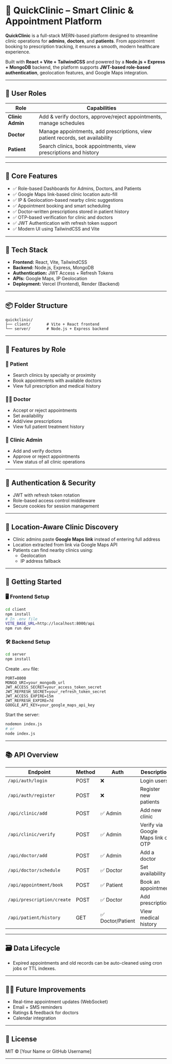 
# 🏥 QuickClinic – Smart Clinic & Appointment Platform

**QuickClinic** is a full-stack MERN-based platform designed to streamline clinic operations for **admins**, **doctors**, and **patients**. From appointment booking to prescription tracking, it ensures a smooth, modern healthcare experience.

Built with **React + Vite + TailwindCSS** and powered by a **Node.js + Express + MongoDB** backend, the platform supports **JWT-based role-based authentication**, geolocation features, and Google Maps integration.

---

## 👥 User Roles

| Role     | Capabilities |
|----------|--------------|
| **Clinic Admin** | Add & verify doctors, approve/reject appointments, manage schedules |
| **Doctor** | Manage appointments, add prescriptions, view patient records, set availability |
| **Patient** | Search clinics, book appointments, view prescriptions and history |

---

## 🚀 Core Features

- ✅ Role-based Dashboards for Admins, Doctors, and Patients
- ✅ Google Maps link-based clinic location auto-fill
- ✅ IP & Geolocation-based nearby clinic suggestions
- ✅ Appointment booking and smart scheduling
- ✅ Doctor-written prescriptions stored in patient history
- ✅ OTP-based verification for clinic and doctors
- ✅ JWT Authentication with refresh token support
- ✅ Modern UI using TailwindCSS and Vite

---

## 🧠 Tech Stack

- **Frontend:** React, Vite, TailwindCSS
- **Backend:** Node.js, Express, MongoDB
- **Authentication:** JWT Access + Refresh Tokens
- **APIs:** Google Maps, IP Geolocation
- **Deployment:** Vercel (Frontend), Render (Backend)

---

## 📦 Folder Structure

```
quickclinic/
├── client/       # Vite + React frontend
└── server/       # Node.js + Express backend
```

---

## 🧪 Features by Role

### 👤 Patient
- Search clinics by specialty or proximity
- Book appointments with available doctors
- View full prescription and medical history

### 👨‍⚕️ Doctor
- Accept or reject appointments
- Set availability
- Add/view prescriptions
- View full patient treatment history

### 🏥 Clinic Admin
- Add and verify doctors
- Approve or reject appointments
- View status of all clinic operations

---

## 🔐 Authentication & Security

- JWT with refresh token rotation
- Role-based access control middleware
- Secure cookies for session management

---

## 📍 Location-Aware Clinic Discovery

- Clinic admins paste **Google Maps link** instead of entering full address
- Location extracted from link via Google Maps API
- Patients can find nearby clinics using:
  - Geolocation
  - IP address fallback

---

## 🔧 Getting Started

### 🖥️ Frontend Setup

```bash
cd client
npm install
# In .env file
VITE_BASE_URL=http://localhost:8000/api
npm run dev
```

### 🛠️ Backend Setup

```bash
cd server
npm install
```

Create `.env` file:

```env
PORT=8000
MONGO_URI=your_mongodb_url
JWT_ACCESS_SECRET=your_access_token_secret
JWT_REFRESH_SECRET=your_refresh_token_secret
JWT_ACCESS_EXPIRE=15m
JWT_REFRESH_EXPIRE=7d
GOOGLE_API_KEY=your_google_maps_api_key
```

Start the server:

```bash
nodemon index.js
# or
node index.js
```

---

## 📚 API Overview

| Endpoint | Method | Auth | Description |
|----------|--------|------|-------------|
| `/api/auth/login` | POST | ❌ | Login users |
| `/api/auth/register` | POST | ❌ | Register new patients |
| `/api/clinic/add` | POST | ✅ Admin | Add new clinic |
| `/api/clinic/verify` | POST | ✅ Admin | Verify via Google Maps link or OTP |
| `/api/doctor/add` | POST | ✅ Admin | Add a doctor |
| `/api/doctor/schedule` | POST | ✅ Doctor | Set availability |
| `/api/appointment/book` | POST | ✅ Patient | Book an appointment |
| `/api/prescription/create` | POST | ✅ Doctor | Add prescription |
| `/api/patient/history` | GET | ✅ Doctor/Patient | View medical history |

---

## 🗃️ Data Lifecycle

- Expired appointments and old records can be auto-cleaned using cron jobs or TTL indexes.

---

## 🧑‍💻 Future Improvements

- Real-time appointment updates (WebSocket)
- Email + SMS reminders
- Ratings & feedback for doctors
- Calendar integration

---

## 📜 License

MIT © [Your Name or GitHub Username]

---

